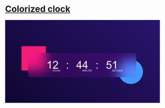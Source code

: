 # [Colorized clock]( https://tarhunchikkk.github.io/colorized-clock-animation/src/index.html)

<img src="https://github.com/TarhunchiKKK/colorized-clock-animation/blob/master/readme/result.png" alt="Result"></img>
